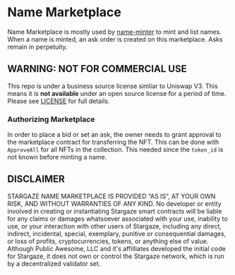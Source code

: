 # Name Marketplace

Name Marketplace is mostly used by [name-minter](../name-minter/) to mint and list names. When a name is minted, an ask order is created on this marketplace. Asks remain in perpetuity.

## WARNING: NOT FOR COMMERCIAL USE

This repo is under a business source license simliar to Uniswap V3. This means it is **not available** under an open source license for a period of time. Please see [LICENSE](LICENSE) for full details.

### Authorizing Marketplace

In order to place a bid or set an ask, the owner needs to grant approval to the marketplace contract for transferring the NFT. This can be done with `ApproveAll` for all NFTs in the collection. This needed since the `token_id` is not known before minting a name.

## DISCLAIMER

STARGAZE NAME MARKETPLACE IS PROVIDED “AS IS”, AT YOUR OWN RISK, AND WITHOUT WARRANTIES OF ANY KIND. No developer or entity involved in creating or instantiating Stargaze smart contracts will be liable for any claims or damages whatsoever associated with your use, inability to use, or your interaction with other users of Stargaze, including any direct, indirect, incidental, special, exemplary, punitive or consequential damages, or loss of profits, cryptocurrencies, tokens, or anything else of value. Although Public Awesome, LLC and it's affilliates developed the initial code for Stargaze, it does not own or control the Stargaze network, which is run by a decentralized validator set.
